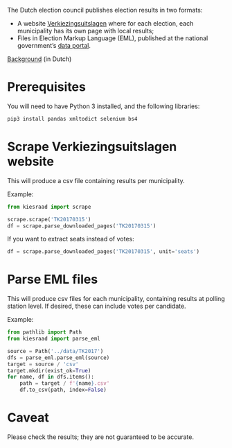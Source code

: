 The Dutch election council publishes election results in two formats: 

- A website [Verkiezingsuitslagen][uitslagen] where for each election, each municipality has its own page with local results;
- Files in Election Markup Language (EML), published at the national government’s [data portal][portal].

[Background][background] (in Dutch)

# Prerequisites
You will need to have Python 3 installed, and the following libraries:
```sh
pip3 install pandas xmltodict selenium bs4
```

# Scrape Verkiezingsuitslagen website

This will produce a csv file containing results per municipality.

Example:

```python
from kiesraad import scrape

scrape.scrape('TK20170315')
df = scrape.parse_downloaded_pages('TK20170315')
```

If you want to extract seats instead of votes:

```python
df = scrape.parse_downloaded_pages('TK20170315', unit='seats')
```


# Parse EML files

This will produce csv files for each municipality, containing results at polling station level. If desired, these can include votes per candidate.

Example:

```python
from pathlib import Path
from kiesraad import parse_eml

source = Path('../data/TK2017')
dfs = parse_eml.parse_eml(source)
target = source / 'csv'
target.mkdir(exist_ok=True)
for name, df in dfs.items():
    path = target / f'{name}.csv'
    df.to_csv(path, index=False)
```

# Caveat

Please check the results; they are not guaranteed to be accurate. 



[scrape]:https://dirkmjk.nl/en/2018/05/how-use-python-and-selenium-scraping-election-results
[eml]:https://dirkmjk.nl/en/2018/07/converting-election-markup-language-eml-csv
[portal]:https://data.overheid.nl/data/dataset?maintainer_facet=http%3A%2F%2Fstandaarden.overheid.nl%2Fowms%2Fterms%2FKiesraad
[uitslagen]:https://www.verkiezingsuitslagen.nl/
[background]:https://dirkmjk.nl/p/verkiezingskaart/
